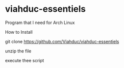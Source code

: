 # viahduc-essentiels
Program that I need for Arch Linux

How to Install

git clone https://github.com/Viahduc/viahduc-essentiels


unzip the file

execute thee script
